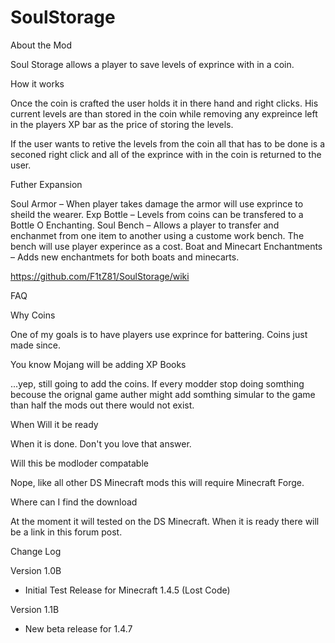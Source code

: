 SoulStorage
===========

About the Mod

Soul Storage allows a player to save levels of exprince with in a coin.

How it works

Once the coin is crafted the user holds it in there hand and right clicks. His current levels are than stored in the coin while removing any expreince left in the players XP bar as the price of storing the levels. 

If the user wants to retive the levels from the coin all that has to be done is a seconed right click and  all of the exprince with in the coin is returned to the user.

Futher Expansion

Soul Armor – When player takes damage the armor will use exprince to sheild the wearer.
Exp Bottle – Levels from coins can be transfered to a Bottle O Enchanting.
Soul Bench – Allows a player to transfer and enchanmet from one item to another using a custome work bench. The bench will use player experince as a cost.
Boat and Minecart Enchantments – Adds new enchantmets for both boats and minecarts.

https://github.com/F1tZ81/SoulStorage/wiki

FAQ

Why Coins

One of my goals is to have players use exprince for battering. Coins just made since.

You know Mojang will be adding XP Books

...yep, still going to add the coins. If every modder stop doing somthing becouse the orignal game auther might add somthing simular to the game than half the mods out there would not exist.

When Will it be ready

When it is done. Don't you love that answer.

Will this be modloder compatable

Nope, like all other DS Minecraft mods this will require Minecraft Forge.

Where can I find the download

At the moment it will tested on the DS Minecraft. When it is ready there will be a link in this forum post.

Change Log

Version 1.0B
- Initial Test Release for Minecraft 1.4.5 (Lost Code)

Version 1.1B
- New beta release for 1.4.7
